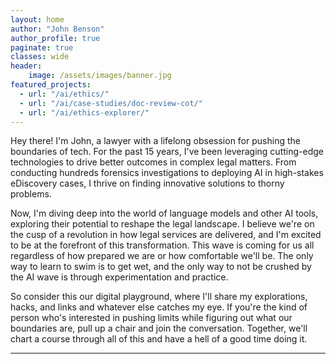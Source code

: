 ```yaml
---
layout: home
author: "John Benson"
author_profile: true
paginate: true
classes: wide
header:
    image: /assets/images/banner.jpg
featured_projects:
  - url: "/ai/ethics/"
  - url: "/ai/case-studies/doc-review-cot/"
  - url: "/ai/ethics-explorer/"
---
```



Hey there! I'm John, a lawyer with a lifelong obsession for pushing the boundaries of tech. For the past 15 years, I've been leveraging cutting-edge technologies to drive better outcomes in complex legal matters. From conducting hundreds forensics investigations to deploying AI in high-stakes eDiscovery cases, I thrive on finding innovative solutions to thorny problems.

Now, I'm diving deep into the world of language models and other AI tools, exploring their potential to reshape the legal landscape. I believe we're on the cusp of a revolution in how legal services are delivered, and I'm excited to be at the forefront of this transformation. This wave is coming for us all regardless of how prepared we are or how comfortable we'll be. The only way to learn to swim is to get wet, and the only way to not be crushed by the AI wave is through experimentation and practice. 

So consider this our digital playground, where I'll share my explorations, hacks, and links and whatever else catches my eye. If you're the kind of person who's  interested in pushing limits while figuring out what our boundaries are, pull up a chair and join the conversation. Together, we'll chart a course through all of this and have a hell of a good time doing it.

---
